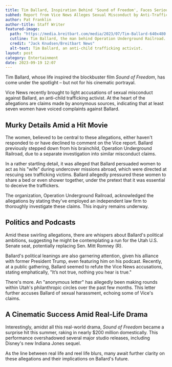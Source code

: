 ```yaml
---
title: Tim Ballard, Inspiration Behind 'Sound of Freedom', Faces Serious Accusations
subhed: Report from Vice News Alleges Sexual Misconduct by Anti-Trafficking Activist
author: Pat Franklin
author-title: Staff Writer
featured-image: 
  path: "https://media.breitbart.com/media/2023/07/Tim-Ballard-640x480.jpg"
  cutline: Tim Ballard, the man behind Operation Underground Railroad.
  credit: "Jack Knudsen/Breitbart News"
  alt-text: Tim Ballard, an anti-child trafficking activist.
layout: post
category: Entertainment
date: 2023-09-19 12:07
---
```


Tim Ballard, whose life inspired the blockbuster film *Sound of Freedom*, has come under the spotlight – but not for his cinematic portrayal.

Vice News recently brought to light accusations of sexual misconduct against Ballard, an anti-child trafficking activist. At the heart of the allegations are claims made by anonymous sources, indicating that at least seven women have voiced complaints against Ballard.

## Murky Details Amid a Hit Movie

The women, believed to be central to these allegations, either haven't responded to or have declined to comment on the Vice report. Ballard previously stepped down from his brainchild, Operation Underground Railroad, due to a separate investigation into similar misconduct claims.

In a rather startling detail, it was alleged that Ballard persuaded women to act as his "wife" during undercover missions abroad, which were directed at rescuing sex trafficking victims. Ballard allegedly pressured these women to share a bed or even shower together, under the pretext that it was essential to deceive the traffickers.

The organization, Operation Underground Railroad, acknowledged the allegations by stating they've employed an independent law firm to thoroughly investigate these claims. This inquiry remains underway.

## Politics and Podcasts

Amid these swirling allegations, there are whispers about Ballard's political ambitions, suggesting he might be contemplating a run for the Utah U.S. Senate seat, potentially replacing Sen. Mitt Romney (R).

Ballard's political leanings are also garnering attention, given his alliance with former President Trump, even featuring him on his podcast. Recently, at a public gathering, Ballard seemed to refute the Vice News accusations, stating emphatically, "It’s not true, nothing you hear is true."

There's more. An "anonymous letter" has allegedly been making rounds within Utah's philanthropic circles over the past few months. This letter further accuses Ballard of sexual harassment, echoing some of Vice's claims.

## A Cinematic Success Amid Real-Life Drama

Interestingly, amidst all this real-world drama, *Sound of Freedom* became a surprise hit this summer, raking in nearly $200 million domestically. This performance overshadowed several major studio releases, including Disney's new Indiana Jones sequel.

As the line between real life and reel life blurs, many await further clarity on these allegations and their implications on Ballard's future.
